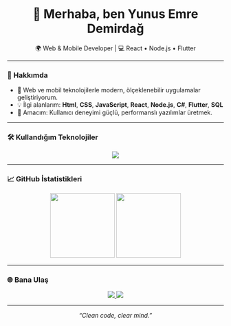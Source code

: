 <h1 align="center">👋 Merhaba, ben Yunus Emre Demirdağ</h1>
<p align="center">🌍 Web & Mobile Developer | 💻 React • Node.js • Flutter</p>

---

### 🧠 Hakkımda

- 🚀 Web ve mobil teknolojilerle modern, ölçeklenebilir uygulamalar geliştiriyorum.  
- 💡 İlgi alanlarım: **Html**, **CSS**, **JavaScript**, **React**, **Node.js**, **C#**, **Flutter**, **SQL**  
- 🎯 Amacım: Kullanıcı deneyimi güçlü, performanslı yazılımlar üretmek.  

---

### 🛠️ Kullandığım Teknolojiler

<p align="center">
  <img src="https://skillicons.dev/icons?i=html,css,js,react,nodejs,cs,flutter,git,github,vscode" />
</p>

---

### 📈 GitHub İstatistikleri

<p align="center">
  <img src="https://github-readme-stats.vercel.app/api?username=YunusEmreDemirdag&show_icons=true&theme=tokyonight" height="150" />
  <img src="https://github-readme-streak-stats.herokuapp.com/?user=YunusEmreDemirdag&theme=tokyonight" height="150" />
</p>

---

### 🌐 Bana Ulaş

<p align="center">
  <a href="https://www.linkedin.com/feed/?trk=guest_homepage-basic_google-one-tap-submit">
    <img src="https://img.shields.io/badge/LinkedIn-0A66C2?logo=linkedin&logoColor=white" />
  </a>
  <a href="mailto:yunusemre.demirdag@gmail.com">
    <img src="https://img.shields.io/badge/Mail-D14836?logo=gmail&logoColor=white](https://mail.google.com/mail/u/0/#inbox)" />
  </a>
</p>

---

<p align="center">
  <i>“Clean code, clear mind.”</i>
</p>
